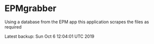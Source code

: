 # EPMgrabber
Using a database from the EPM app this application scrapes the files as required


Latest backup: Sun Oct 6 12:04:01 UTC 2019
